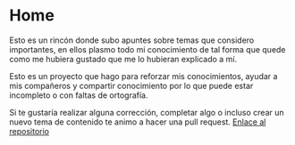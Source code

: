 # Home

Esto es un rincón donde subo apuntes sobre temas que considero importantes, en ellos plasmo todo mi conocimiento de tal forma que quede como me hubiera gustado que me lo hubieran explicado a mí.

Esto es un proyecto que hago para reforzar mis conocimientos, ayudar a mis compañeros y compartir conocimiento por lo que puede estar incompleto o con faltas de ortografía.

Si te gustaría realizar alguna corrección, completar algo o incluso crear un nuevo tema de contenido te animo a hacer una pull request. [Enlace al repositorio](https://github.com/HugoAlvarezAjenjoDocs/Articulos)

